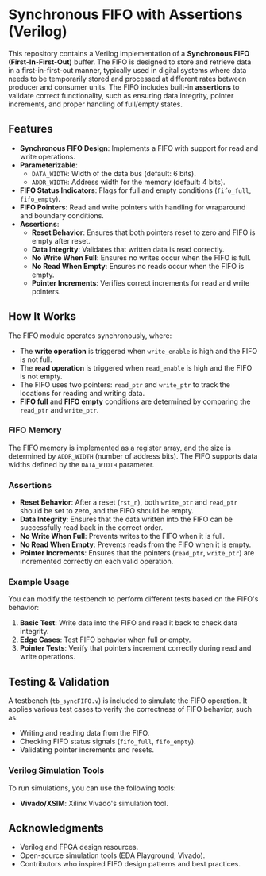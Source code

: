 # Synchronous FIFO with Assertions (Verilog)

This repository contains a Verilog implementation of a **Synchronous FIFO (First-In-First-Out)** buffer. The FIFO is designed to store and retrieve data in a first-in-first-out manner, typically used in digital systems where data needs to be temporarily stored and processed at different rates between producer and consumer units. The FIFO includes built-in **assertions** to validate correct functionality, such as ensuring data integrity, pointer increments, and proper handling of full/empty states.

## Features

- **Synchronous FIFO Design**: Implements a FIFO with support for read and write operations.
- **Parameterizable**: 
  - `DATA_WIDTH`: Width of the data bus (default: 6 bits).
  - `ADDR_WIDTH`: Address width for the memory (default: 4 bits).
- **FIFO Status Indicators**: Flags for full and empty conditions (`fifo_full`, `fifo_empty`).
- **FIFO Pointers**: Read and write pointers with handling for wraparound and boundary conditions.
- **Assertions**:
  - **Reset Behavior**: Ensures that both pointers reset to zero and FIFO is empty after reset.
  - **Data Integrity**: Validates that written data is read correctly.
  - **No Write When Full**: Ensures no writes occur when the FIFO is full.
  - **No Read When Empty**: Ensures no reads occur when the FIFO is empty.
  - **Pointer Increments**: Verifies correct increments for read and write pointers.
  
## How It Works

The FIFO module operates synchronously, where:
- The **write operation** is triggered when `write_enable` is high and the FIFO is not full.
- The **read operation** is triggered when `read_enable` is high and the FIFO is not empty.
- The FIFO uses two pointers: `read_ptr` and `write_ptr` to track the locations for reading and writing data.
- **FIFO full** and **FIFO empty** conditions are determined by comparing the `read_ptr` and `write_ptr`.

### FIFO Memory

The FIFO memory is implemented as a register array, and the size is determined by `ADDR_WIDTH` (number of address bits). The FIFO supports data widths defined by the `DATA_WIDTH` parameter.

### Assertions

- **Reset Behavior**: After a reset (`rst_n`), both `write_ptr` and `read_ptr` should be set to zero, and the FIFO should be empty.
- **Data Integrity**: Ensures that the data written into the FIFO can be successfully read back in the correct order.
- **No Write When Full**: Prevents writes to the FIFO when it is full.
- **No Read When Empty**: Prevents reads from the FIFO when it is empty.
- **Pointer Increments**: Ensures that the pointers (`read_ptr`, `write_ptr`) are incremented correctly on each valid operation.

### Example Usage

You can modify the testbench to perform different tests based on the FIFO's behavior:
1. **Basic Test**: Write data into the FIFO and read it back to check data integrity.
2. **Edge Cases**: Test FIFO behavior when full or empty.
3. **Pointer Tests**: Verify that pointers increment correctly during read and write operations.



## Testing & Validation

A testbench (`tb_syncFIFO.v`) is included to simulate the FIFO operation. It applies various test cases to verify the correctness of FIFO behavior, such as:
- Writing and reading data from the FIFO.
- Checking FIFO status signals (`fifo_full`, `fifo_empty`).
- Validating pointer increments and resets.

### Verilog Simulation Tools

To run simulations, you can use the following tools:
- **Vivado/XSIM**: Xilinx Vivado's simulation tool.



## Acknowledgments

- Verilog and FPGA design resources.
- Open-source simulation tools (EDA Playground, Vivado).
- Contributors who inspired FIFO design patterns and best practices.


